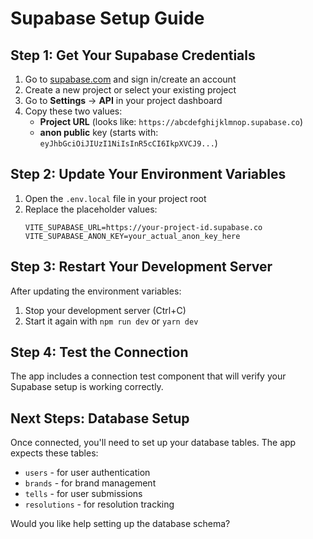 # Supabase Setup Guide

## Step 1: Get Your Supabase Credentials

1. Go to [supabase.com](https://supabase.com) and sign in/create an account
2. Create a new project or select your existing project
3. Go to **Settings** → **API** in your project dashboard
4. Copy these two values:
   - **Project URL** (looks like: `https://abcdefghijklmnop.supabase.co`)
   - **anon public** key (starts with: `eyJhbGciOiJIUzI1NiIsInR5cCI6IkpXVCJ9...`)

## Step 2: Update Your Environment Variables

1. Open the `.env.local` file in your project root
2. Replace the placeholder values:
   ```
   VITE_SUPABASE_URL=https://your-project-id.supabase.co
   VITE_SUPABASE_ANON_KEY=your_actual_anon_key_here
   ```

## Step 3: Restart Your Development Server

After updating the environment variables:
1. Stop your development server (Ctrl+C)
2. Start it again with `npm run dev` or `yarn dev`

## Step 4: Test the Connection

The app includes a connection test component that will verify your Supabase setup is working correctly.

## Next Steps: Database Setup

Once connected, you'll need to set up your database tables. The app expects these tables:
- `users` - for user authentication
- `brands` - for brand management
- `tells` - for user submissions
- `resolutions` - for resolution tracking

Would you like help setting up the database schema?